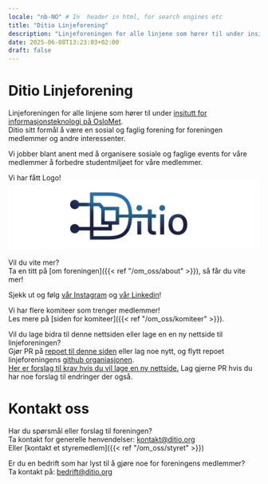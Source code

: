 ```yaml
---
locale: "nb-NO" # In  header in html, for search engines etc
title: "Ditio Linjeforening"
description: "Linjeforeningen for alle linjene som hører til under insitutt for informasjonsteknologi på OsloMet og andre interessenter. Ditio sitt formål å være en sosial og faglig forening for foreningens medlemmer."
date: 2025-06-08T13:23:03+02:00
draft: false
---
```


# Ditio Linjeforening 

Linjeforeningen for alle linjene som hører til under [insitutt for informasjonsteknologi på OsloMet](https://www.oslomet.no/om/tkd/it).\
Ditio sitt formål å være en sosial og faglig forening for foreningen medlemmer og andre interessenter.

Vi jobber blant anent med å organisere sosiale og faglige events for våre medlemmer å forbedre studentmiljøet for våre medlemmer.

Vi har fått Logo!
![ditio-temp-logo](img/logo-rectangle-wide.png)



Vil du vite mer?\
Ta en titt på [om foreningen]({{< ref "/om_oss/about" >}}), så får du vite mer!

Sjekk ut og følg [vår Instagram](https://www.instagram.com/d.itio/) og [vår Linkedin](https://www.linkedin.com/company/ditio-linjeforening/)!

Vi har flere komiteer som trenger medlemmer!\
Les mere på [siden for komiteer]({{< ref "/om_oss/komiteer" >}}).


Vil du lage bidra til denne nettsiden eller lage en en ny nettside til linjeforeningen?\
Gjør PR på [repoet til denne siden](https://github.com/Ditio-Linjeforeningen/ditio-nettside-hugo) 
eller lag noe nytt, og flytt repoet linjeforeningens [github organiasjonen](https://github.com/Ditio-Linjeforeningen).\
[Her er forslag til krav hvis du vil lage en ny nettside.](https://github.com/Ditio-Linjeforeningen/forslag-til-ny-nettside-krav)
Lag gjerne PR hvis du har noe forslag til endringer der også.

# Kontakt oss

Har du spørsmål eller forslag til foreningen?\
Ta kontakt for generelle henvendelser: [kontakt@ditio.org](mailto:kontakt@ditio.org)\
Eller [kontakt et styremedlem]({{< ref "/om_oss/styret" >}})

Er du en bedrift som har lyst til å gjøre noe for foreningens medlemmer?\
Ta kontakt på: [bedrift@ditio.org](mailto:bedrift@ditio.org)